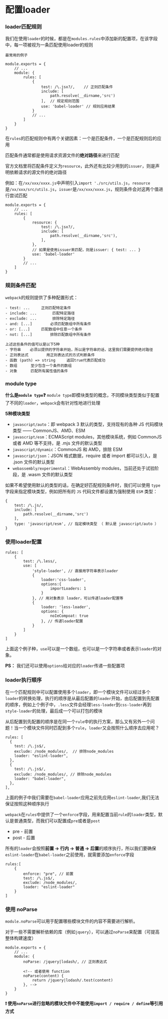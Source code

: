 # 配置loader

### loader匹配规则
我们在使用`loader`的时候，都是在`modules.rules`中添加新的配置项，在该字段中，每一项被视为一条匹配使用loader的规则
```
最常用的例子

module.exports = {
    // ...
    module: {
        rules: [
            {
                test: /\.jsx?/,    // 正则匹配条件
                include: [
                    path.resolve(__dirname,'src')
                ],  // 规定规则范围
                use: 'babel-loader' // 规则应用结果
            }
            // ...
        ]
    }
}
```
在`rules`的匹配规则中有两个关键因素：一个是匹配条件，一个是匹配规则后的应用

匹配条件通常都是使用请求资源文件的**绝对路径**来进行匹配

官方文档里将匹配条件定义为`resource`，此外还有比较少用到的`issuer`，则是声明依赖请求的源文件的绝对路径

例如：在`/xx/xxx/xxxx.js`中声明引入`import './src/utils.js`，`resource`是`/xx/xxx/src/utils.js`，`issuer`是`/xx/xxx/xxxx.js`，规则条件会对这两个值进行尝试匹配
```
module.exports = {
    // ...
    rules: [
        {
            resource: {
                test: /\.jsx?/,
                include: [
                    path.resolve(__dirname,'src'),
                ],
            },
            // 如果是使用issuer来匹配，则是issuer: { test: ... }
            use: 'babel-loader'
        }
        // ...
    ]
}
```

### 规则条件匹配
`webpack`的规则提供了多种配置形式：
```
- test: ...     正则匹配特定条件
- include: ...       匹配特定路径
- exclude: ...       排除特定路径
- and: [...]        必须匹配数组中所有条件
- or: [...]     匹配数组中任意一个条件
- not: [...]        排除匹配数组中所有条件
```
```
上述这些条件的值可以是以下5种
- 字符串    必须以提供的字符串开始，所以是字符串的话，这里我们需要提供绝对路径
- 正则表达式        用正则表达式的方式判断条件
- 函数 (path) => string     返回true代表匹配成功
- 数组      至少包含一个条件的数组
- 对象      匹配所有属性值的条件    
```

### module type
**什么是`module type`❓**
`module type`即模块类型的概念，不同模块类型类似于配置了不同的`loader`，`webpack`会有针对性地进行处理

**5种模块类型**

- `javascript/auto`：即 webpack 3 默认的类型，支持现有的各种 JS 代码模块类型 —— CommonJS、AMD、ESM
- `javascript/esm`：ECMAScript modules，其他模块系统，例如 CommonJS 或者 AMD 等不支持，是 .mjs 文件的默认类型
- `javascript/dynamic`：CommonJS 和 AMD，排除 ESM
- `javascript/json`：JSON 格式数据，require 或者 import 都可以引入，是 .json 文件的默认类型
- `webassembly/experimental`：WebAssembly modules，当前还处于试验阶段，是 .wasm 文件的默认类型

如果不希望使用默认的类型的话，在确定好匹配规则条件时，我们可以使用 `type` 字段来指定模块类型，例如把所有的 `JS` 代码文件都设置为强制使用 `ESM` 类型：
```
{
    test: /\.js/,
    include: [
        path.resolve(__dirname,'src')
    ],
    type: 'javascript/esm', // 指定模块类型 （ 默认是 javascript/auto ）
}
```

### 使用loader配置

```
rules: [
    {
        test: /\.less/,
        use: [
            'style-loader', // 直接用字符串表示loader
            {
                loader:'css-loader',
                options:{
                    importLoaders: 1
                }
            }, // 用对象表示 loader，可以传递loader配置等
            {
                loader: 'less-loader',
                options: {
                    noIeCompoat: true
                }, // 传递loader配置
            }
        ]
    }
]
```
上面这个例子种，`use`可以是一个数组，也可以是一个字符串或者表示`loader`的对象。

**PS：** 我们还可以使用`options`给对应的`loader`传递一些配置项


### loader执行顺序
在一个匹配规则中可以配置使用多个`loader`，即一个模块文件可以经过多个`loader`的转换处理，执行的顺序是从最后配置的`loader`开始，由后配置到先配置的顺序，例如上个例子中，`.less`文件会经理`less-loader`到`css-loader`再到`style-loader`的处理，最后成一个可以打包的模块

从后配置到先配置的顺序是在同一个`rule`中的执行方案，那么又有另外一个问题！当一个模块文件同时匹配到多个`rule`，`loader`又会按照什么顺序去应用呢？
```
rules: [
  {
    test: /\.js$/,
    exclude: /node_modules/,  // 排除node_modules
    loader: "eslint-loader",
  },
  {
    test: /\.js$/,
    exclude: /node_modules/, // 排除node_modules
    loader: "babel-loader",
  },
],
```
上面的例子中我们需要在`babel-loader`应用之前先应用`eslint-loader`,我们无法保证按照这种顺序执行

`webpack`在`rules`中提供了一个`enforce`字段，用来配置当前`rule`的`loader`类型，默认是普通类型，而我们可以配置成`pre`或者是`post`

- pre - 前置
- post - 后置

所有的`loader`会按照**前置 → 行内 → 普通 → 后置**的顺序执行，所以我们要确保`eslint-loader`在`babel-loader`之前使用，就需要添加`enforce`字段
```
rules:[
    {
        enforce: "pre", // 前置
        test: /\.js$/,
        exclude: /node_modules/,
        loader: "eslint-loader"
    }
]
```


### 使用 noParse

`module.noParse`可以用于配置哪些模块文件的内容不需要进行解析。

对于一些不需要解析依赖的库（例如`jquery`），可以通过`noParse`来配置（可提高整体构建速度）

```
module.exports = {
    // ...
    module: {
        noParse: /jquery|lodash/, // 正则表达式

        <!-- 或者使用 function
        noParse(content) {
            return /jquery|lodash/.test(content)
        }, -->
    }
}
```

**❗ 使用`noParse`进行忽略的模块文件中不能使用`import / require / define`等引用方式**
